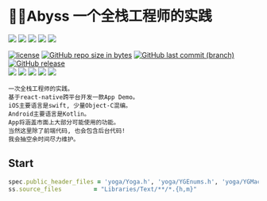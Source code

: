 # :rocket::rocket:Abyss 一个全栈工程师的实践

<img src="https://img.shields.io/badge/language-swift-brightgreen.svg"> <img src="https://img.shields.io/badge/language-objctive-brightgreen.svg"> <img src="https://img.shields.io/badge/language-node.js-brightgreen.svg"> <img src="https://img.shields.io/badge/language-react.js-brightgreen.svg"> <img src="https://img.shields.io/badge/language-react--native-brightgreen.svg">

[![license](https://img.shields.io/github/license/RogerAbyss/Abyss.svg)](https://github.com/RogerAbyss/Abyss/blob/master/LICENSE)
[![GitHub repo size in bytes](https://img.shields.io/github/repo-size/RogerAbyss/Abyss.svg)](https://github.com/RogerAbyss/Abyss)
[![GitHub last commit (branch)](https://img.shields.io/github/last-commit/RogerAbyss/Abyss.svg)](https://github.com/RogerAbyss/Abyss)
[![GitHub release](https://img.shields.io/github/release/RogerAbyss/Abyss.svg)](https://github.com/RogerAbyss/Abyss)
<br>
<a href="https://github.com/RogerAbyss"><img src="https://img.shields.io/badge/Github-rogerabyss-brightgreen.svg"></a>
<a href="https://gitee.com/rogerabyss"><img src="https://img.shields.io/badge/%E7%A0%81%E4%BA%91-rogerabyss-orange.svg"></a>
<a href="https://www.jianshu.com/u/d8d22723c6a5"><img src="https://img.shields.io/badge/%E7%AE%80%E4%B9%A6-rogerabyss-orange.svg"></a>
<a href="https://www.zhihu.com/people/ren-chao-3-42/activities"><img src="https://img.shields.io/badge/%E7%9F%A5%E4%B9%8E-rogerabyss-blue.svg"></a>
<a href="https://juejin.im/user/594e25186fb9a06bc86e2a7d"><img src="https://img.shields.io/badge/%E6%8E%98%E9%87%91-rogerabyss-blue.svg"></a>

```
一次全栈工程师的实践。
基于react-native跨平台开发一款App Demo。
iOS主要语言是swift, 少量Object-C混编。
Android主要语言是Kotlin。
App将涵盖市面上大部分可能使用的功能。
当然这里除了前端代码, 也会包含后台代码!
我会抽空余时间尽力维护。
```

## Start

```ruby
spec.public_header_files = 'yoga/Yoga.h', 'yoga/YGEnums.h', 'yoga/YGMacros.h'
ss.source_files         = "Libraries/Text/**/*.{h,m}"
```
